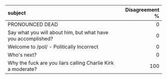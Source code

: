 | subject                                                      |   Disagreement % |
|:-------------------------------------------------------------|-----------------:|
| PRONOUNCED DEAD                                              |                0 |
| Say what you will about him, but what have you accomplished? |                0 |
| Welcome to /pol/ - Politically Incorrect                     |                0 |
| Who&#039;s next?                                             |                0 |
| Why the fuck are you liars calling Charlie Kirk a moderate?  |              100 |